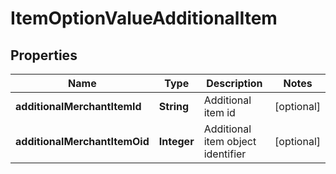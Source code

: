 

# ItemOptionValueAdditionalItem


## Properties

| Name | Type | Description | Notes |
|------------ | ------------- | ------------- | -------------|
|**additionalMerchantItemId** | **String** | Additional item id |  [optional] |
|**additionalMerchantItemOid** | **Integer** | Additional item object identifier |  [optional] |



